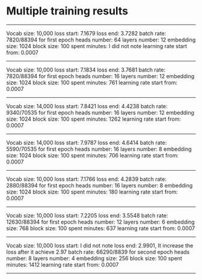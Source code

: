 # Multiple training results

**************************************************
Vocab size: 10,000
loss start: 7.1679
loss end: 3.7282
batch rate: 7820/88394 for first epoch
heads number: 64
layers number: 12
embedding size: 1024
block size: 100
spent minutes: I did not note
learning rate start from: 0.0007
**************************************************
Vocab size: 10,000
loss start: 7.1834
loss end:  3.7681
batch rate: 7820/88394 for first epoch
heads number: 16
layers number: 12
embedding size: 1024
block size: 100
spent minutes: 761
learning rate start from: 0.0007
**************************************************
Vocab size: 14,000
loss start: 7.8421
loss end:  4.4238
batch rate: 9340/70535 for first epoch
heads number: 16
layers number: 12
embedding size: 1024
block size: 100
spent minutes: 1262
learning rate start from: 0.0007
**************************************************
Vocab size: 14,000
loss start: 7.9787
loss end:  4.6414
batch rate: 5590/70535 for first epoch
heads number: 16
layers number: 8
embedding size: 1024
block size: 100
spent minutes: 706
learning rate start from: 0.0007
**************************************************
Vocab size: 10,000
loss start: 7.1766
loss end:  4.2839
batch rate: 2880/88394 for first epoch
heads number: 16
layers number: 8
embedding size: 1024
block size: 100
spent minutes: 180
learning rate start from: 0.0007
**************************************************
Vocab size: 10,000
loss start: 7.2205
loss end: 3.5548
batch rate: 12630/88394 for first epoch
heads number: 12
layers number: 6
embedding size: 768
block size: 100
spent minutes: 637
learning rate start from: 0.0007
**************************************************
Vocab size: 10,000
loss start: I did not note
loss end: 2.9901, It increase the loss after it achieve 2.97
batch rate: 66290/8839 for second epoch
heads number: 8
layers number: 4
embedding size: 256
block size: 100
spent minutes: 1412
learning rate start from: 0.0007
**************************************************
